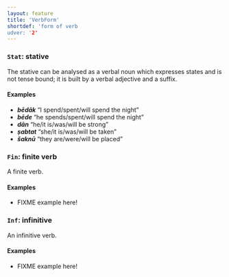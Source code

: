 ```yaml
---
layout: feature
title: 'VerbForm'
shortdef: 'form of verb
udver: '2'
---
```


### <a name="Stat">`Stat`</a>: stative

The stative can be analysed as a verbal noun which expresses states and is not tense bound; it is built by a verbal adjective and a suffix.

#### Examples
* _<b>bēdāk</b>_ “I spend/spent/will spend the night”
* _<b>bēde</b>_ “he spends/spent/will spend the night”
* _<b>dān</b>_ “he/it is/was/will be strong”
* _<b>ṣabtat</b>_ “she/it is/was/will be taken”
* _<b>šaknū</b>_ “they are/were/will be placed”

### <a name="Fin">`Fin`</a>: finite verb

A finite verb.

#### Examples
* FIXME example here!

### <a name="Inf">`Inf`</a>: infinitive

An infinitive verb.

#### Examples
* FIXME example here!
